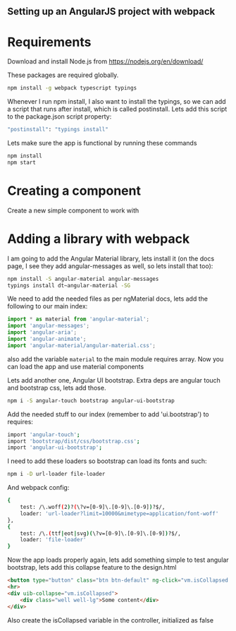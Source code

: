 ## Setting up an AngularJS project with webpack

# Requirements

Download and install Node.js from https://nodejs.org/en/download/

These packages are required globally.
```sh
npm install -g webpack typescript typings
```

Whenever I run npm install, I also want to install the typings, so
we can add a script that runs after install, which is called postinstall.
Lets add this script to the package.json script property:
```sh
"postinstall": "typings install"
```

Lets make sure the app is functional by running these commands
```sh
npm install
npm start
```

# Creating a component

Create a new simple component to work with

# Adding a library with webpack

I am going to add the Angular Material library, lets install it (on the docs page, I 
see they add angular-messages as well, so lets install that too):
```sh
npm install -S angular-material angular-messages
typings install dt~angular-material -SG
```

We need to add the needed files as per ngMaterial docs, lets add the following to our main index:
```typescript
import * as material from 'angular-material';
import 'angular-messages';
import 'angular-aria';
import 'angular-animate';
import 'angular-material/angular-material.css';
```

also add the variable `material` to the main module requires array. Now you can load the app
and use material components

Lets add another one, Angular UI bootstrap. Extra deps are angular touch and bootstrap css, lets add those.
```sh
npm i -S angular-touch bootstrap angular-ui-bootstrap
```

Add the needed stuff to our index (remember to add 'ui.bootstrap') to requires:
```sh
import 'angular-touch';
import 'bootstrap/dist/css/bootstrap.css';
import 'angular-ui-bootstrap';
```

I need to add these loaders so bootstrap can load its fonts and such:
```sh
npm i -D url-loader file-loader
```

And webpack config:
```sh
{
    test: /\.woff(2)?(\?v=[0-9]\.[0-9]\.[0-9])?$/,
    loader: 'url-loader?limit=10000&mimetype=application/font-woff'
},
{
    test: /\.(ttf|eot|svg)(\?v=[0-9]\.[0-9]\.[0-9])?$/,
    loader: 'file-loader'
}
```

Now the app loads properly again, lets add something simple to test angular bootstrap, lets add this collapse feature to the design.html
```html
<button type="button" class="btn btn-default" ng-click="vm.isCollapsed = !vm.isCollapsed">Toggle collapse</button>
<hr>
<div uib-collapse="vm.isCollapsed">
    <div class="well well-lg">Some content</div>
</div>
```

Also create the isCollapsed variable in the controller, initialized as false

